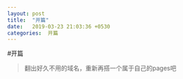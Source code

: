 ```yaml
---
layout: post
title:  "开篇"
date:   2019-03-23 21:03:36 +0530
categories:  开篇
---
```

#开篇
>翻出好久不用的域名，重新再搭一个属于自己的pages吧